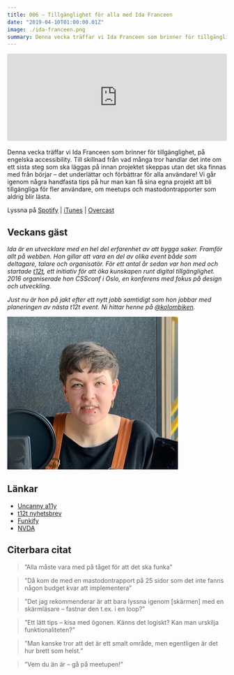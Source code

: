```yaml
---
title: 006 – Tillgänglighet för alla med Ida Franceen
date: "2019-04-10T01:00:00.01Z"
image: ./ida-franceen.png
summary: Denna vecka träffar vi Ida Franceen som brinner för tillgänglighet, på engelska accessibility. Till skillnad från vad många tror handlar det inte om ett sista steg som ska läggas på innan projektet skeppas utan det ska finnas med från börjar – det underlättar och förbättrar för alla användare! Vi går igenom några handfasta tips på hur man kan få sina egna projekt att bli tillgängliga för fler användare, om meetups och mastodontrapporter som aldrig blir lästa.
---
```


<iframe height="200px" width="100%" frameborder="no" scrolling="no" seamless="" src="https://player.simplecast.com/c2ac112f-fbb9-4b42-a2a2-acf98cebb4a3?dark=false"></iframe>

Denna vecka träffar vi Ida Franceen som brinner för tillgänglighet, på engelska accessibility. Till skillnad från vad många tror handlar det inte om ett sista steg som ska läggas på innan projektet skeppas utan det ska finnas med från börjar – det underlättar och förbättrar för alla användare! Vi går igenom några handfasta tips på hur man kan få sina egna projekt att bli tillgängliga för fler användare, om meetups och mastodontrapporter som aldrig blir lästa.

Lyssna på [Spotify](https://open.spotify.com/episode/7lwowMFWv4DV7TzkqMyOhM) | [iTunes](https://podcasts.apple.com/se/podcast/006-tillg%C3%A4nlighet-f%C3%B6r-alla-med-ida-franceen/id1455198510?i=1000434557015&l=en) | [Overcast](https://overcast.fm/+RBmlTt8R4)

## Veckans gäst
_Ida är en utvecklare med en hel del erfarenhet av att bygga saker. Framför allt på webben. Hon gillar att vara en del av olika event både som deltagare, talare och organisatör. För ett antal år sedan var hon med och startade [t12t](https://www.meetup.com/t12t-Stockholm/), ett initiativ för att öka kunskapen runt digital tillgänglighet. 2016 organiserade hon CSSconf i Oslo, en konferens med fokus på design och utveckling._

_Just nu är hon på jakt efter ett nytt jobb samtidigt som hon jobbar med planeringen av nästa t12t event. Ni hittar henne på [@kolombiken](https://twitter.com/kolombiken)._

![Bild på Ida Franceen](./ida-franceen.png)

## Länkar
* [Uncanny a11y](http://adrianroselli.com/2019/02/uncanny-a11y.html)
* [t12t nyhetsbrev](https://t12t.se/accessibility-newsletter/)
* [Funkify](https://www.funkify.org/simulators)
* [NVDA](https://www.nvaccess.org/download/)

## Citerbara citat
> ”Alla måste vara med på tåget för att det ska funka”

> ”Då kom de med en mastodontrapport på 25 sidor som det inte fanns någon budget kvar att implementera”

> ”Det jag rekommenderar är att bara lyssna igenom [skärmen] med en skärmläsare – fastnar den t.ex. i en loop?”

> ”Ett lätt tips – kisa med ögonen. Känns det logiskt? Kan man urskilja funktionaliteten?”

> ”Man kanske tror att det är ett smalt område, men egentligen är det hur brett som helst.”

> ”Vem du än är – gå på meetupen!”

